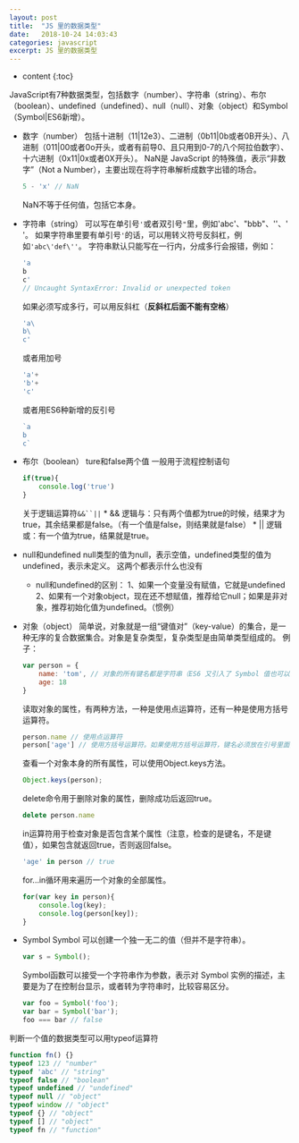 ```yaml
---
layout: post
title:  "JS 里的数据类型"
date:   2018-10-24 14:03:43
categories: javascript
excerpt: JS 里的数据类型
---
```


* content
{:toc}

JavaScript有7种数据类型，包括数字（number）、字符串（string）、布尔（boolean）、undefined（undefined）、null（null）、对象（object）和Symbol（Symbol|ES6新增）。

* 数字（number）
    包括十进制（11|12e3）、二进制（0b11|0b或者0B开头）、八进制（011|00或者0o开头，或者有前导0、且只用到0-7的八个阿拉伯数字）、十六进制（0x11|0x或者0X开头）。
    NaN是 JavaScript 的特殊值，表示“非数字”（Not a Number），主要出现在将字符串解析成数字出错的场合。
    ```js
    5 - 'x' // NaN
    ```
    NaN不等于任何值，包括它本身。

* 字符串（string）
    可以写在单引号`'`或者双引号`"`里，例如'abc'、"bbb"、''、' '。
    如果字符串里要有单引号`'`的话，可以用转义符号反斜杠，例如`'abc\'def\''`。
    字符串默认只能写在一行内，分成多行会报错，例如：
    ```js
    'a
    b
    c'
    // Uncaught SyntaxError: Invalid or unexpected token
    ```
    如果必须写成多行，可以用反斜杠（**反斜杠后面不能有空格**）
    ```js
    'a\
    b\
    c'
    ```
    或者用加号
    ```js
    'a'+
    'b'+
    'c'
    ```
    或者用ES6种新增的反引号
    ```js
    `a
    b
    c`
    ```

* 布尔（boolean）
    ture和false两个值
    一般用于流程控制语句
    ```js
    if(true){
        console.log('true')
    }
    ```
    关于逻辑运算符`&&``||`
        * && 逻辑与：只有两个值都为true的时候，结果才为true，其余结果都是false。（有一个值是false，则结果就是false）
        * || 逻辑或：有一个值为true，结果就是true。

* null和undefined
    null类型的值为null，表示空值，undefined类型的值为undefined，表示未定义。
    这两个都表示什么也没有
    * null和undefined的区别：
        1、如果一个变量没有赋值，它就是undefined
        2、如果有一个对象object，现在还不想赋值，推荐给它null；如果是非对象，推荐初始化值为undefined。（惯例）

* 对象（object）
    简单说，对象就是一组“键值对”（key-value）的集合，是一种无序的复合数据集合。对象是复杂类型，复杂类型是由简单类型组成的。
    例子：
    ```js
    var person = {
        name: 'tom', // 对象的所有键名都是字符串（ES6 又引入了 Symbol 值也可以作为键名），所以加不加引号都可以。如果键名是数值，会被自动转为字符串。
        age: 18
    }
    ```
    读取对象的属性，有两种方法，一种是使用点运算符，还有一种是使用方括号运算符。
    ```js
    person.name // 使用点运算符
    person['age'] // 使用方括号运算符。如果使用方括号运算符，键名必须放在引号里面，否则会被当作变量处理。
    ```
    查看一个对象本身的所有属性，可以使用Object.keys方法。
    ```js
    Object.keys(person);
    ```
    delete命令用于删除对象的属性，删除成功后返回true。
    ```js
    delete person.name
    ```
    in运算符用于检查对象是否包含某个属性（注意，检查的是键名，不是键值），如果包含就返回true，否则返回false。
    ```js
    'age' in person // true
    ```
    for...in循环用来遍历一个对象的全部属性。
    ```js
    for(var key in person){
        console.log(key);
        console.log(person[key]);
    }
    ```

* Symbol
    Symbol 可以创建一个独一无二的值（但并不是字符串）。
    ```js
    var s = Symbol();
    ```
    Symbol函数可以接受一个字符串作为参数，表示对 Symbol 实例的描述，主要是为了在控制台显示，或者转为字符串时，比较容易区分。
    ```js
    var foo = Symbol('foo');
    var bar = Symbol('bar');
    foo === bar // false
    ```

判断一个值的数据类型可以用typeof运算符

```js
function fn() {}
typeof 123 // "number"
typeof 'abc' // "string"
typeof false // "boolean"
typeof undefined // "undefined"
typeof null // "object"
typeof window // "object"
typeof {} // "object"
typeof [] // "object"
typeof fn // "function"
```